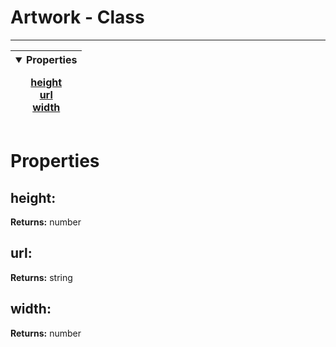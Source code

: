 <!-- This file is generated by a script. Do not edit directly -->
# Artwork - Class


---
| <details open><summary>Properties</summary><p>[height](#height)<br>[url](#url)<br>[width](#width)</p></details> |
| --- |



 # Properties


## height:


**Returns:**
<span class="flex_return">number</span>
## url:


**Returns:**
<span class="flex_return">string</span>
## width:


**Returns:**
<span class="flex_return">number</span>
